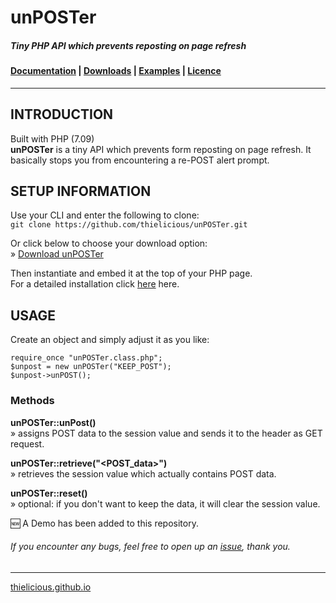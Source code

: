 # unPOSTer

##### Tiny PHP API which prevents reposting on page refresh

#### [Documentation](http:thielicious.github.io/#unposter_doc) | [Downloads](http:thielicious.github.io/#unposter_dls) | [Examples](http:thielicious.github.io/#unposter_demo) | [Licence](http:thielicious.github.io/#unposter_lic)
---


## INTRODUCTION

Built with PHP (7.09)<br>
**unPOSTer** is a tiny API which prevents form reposting on page refresh. It basically stops you from encountering a re-POST alert prompt.


## SETUP INFORMATION

Use your CLI and enter the following to clone:<br>
`git clone https://github.com/thielicious/unPOSTer.git`

Or click below to choose your download option:<br>
» [Download unPOSTer](http://thielicious.github.io/#unposter_dls)

Then instantiate and embed it at the top of your PHP page.<br>
For a detailed installation click [here](http://thielicious.github.io/#unposter_doc) here.


## USAGE

Create an object and simply adjust it as you like:
```
require_once "unPOSTer.class.php";
$unpost = new unPOSTer("KEEP_POST");
$unpost->unPOST();
```

### Methods
**unPOSTer::unPost()**<br>
» assigns POST data to the session value and sends it to the header as GET request.

**unPOSTer::retrieve("&lt;POST_data&gt;")**<br>
» retrieves the session value which actually contains POST data.

**unPOSTer::reset()**<br>
» optional: if you don't want to keep the data, it will clear the session value.



:new: A Demo has been added to this repository.

###### If you encounter any bugs, feel free to open up an [issue](https://github.com/thielicious/unPOSTer/issues), thank you.

---
[thielicious.github.io](http://thielicious.github.io)